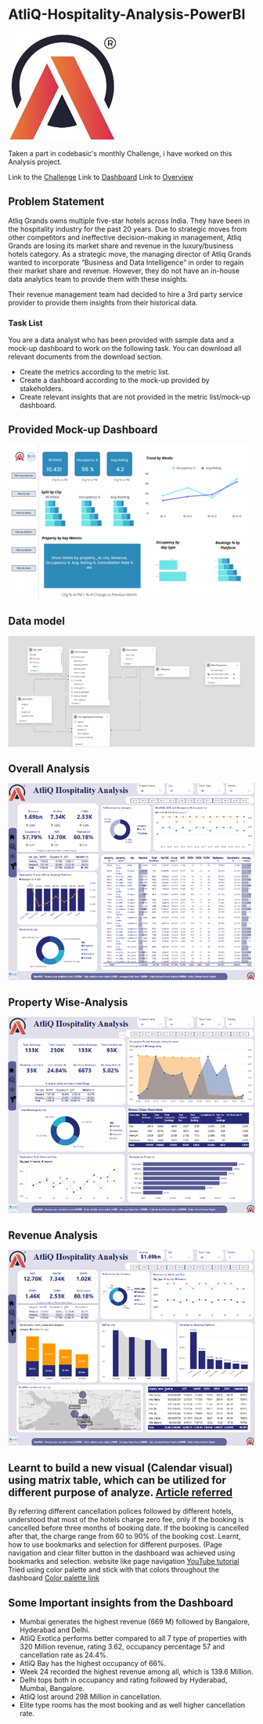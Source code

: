 # AtliQ-Hospitality-Analysis-PowerBI
![Atliq](https://github.com/DA-abhi/AtliQ-Hospitality-Analysis---PowerBI/blob/main/Resources/Atliq%20logo.png)


Taken a part in codebasic's monthly Challenge, i have worked on this Analysis project.

Link to the [Challenge](https://codebasics.io/challenge/codebasics-resume-project-challenge)
Link to [Dashboard](https://github.com/DA-abhi/AtliQ-Hospitality-Analysis---PowerBI/blob/main/Revenue%20Insights%20in%20Hospitality%20Domain.pbix)
Link to [Overview](https://github.com/DA-abhi/AtliQ-Hospitality-Analysis---PowerBI/blob/main/overview.pdf)

## Problem Statement
Atliq Grands owns multiple five-star hotels across India. They have been in the hospitality industry for the past 20 years. Due to strategic moves from other competitors and ineffective decision-making in management,
Atliq Grands are losing its market share and revenue in the luxury/business hotels category. 
As a strategic move, the managing director of Atliq Grands wanted to incorporate “Business and Data Intelligence” in order to regain their market share and revenue. However, they do not have an in-house data analytics team to provide them with these insights.

Their revenue management team had decided to hire a 3rd party service provider to provide them insights from their historical data.

### Task List 
You are a data analyst who has been provided with sample data and a mock-up dashboard to work on the following task. You can download all relevant documents from the download section.

* Create the metrics according to the metric list.
* Create a dashboard according to the mock-up provided by stakeholders.
* Create relevant insights that are not provided in the metric list/mock-up dashboard.

## Provided Mock-up Dashboard
![Dashboard](https://github.com/DA-abhi/AtliQ-Hospitality-Analysis---PowerBI/blob/main/Resources/mock%20up%20dashboard_atliq%20grands.png)

## Data model 
![Data Model](https://github.com/DA-abhi/AtliQ-Hospitality-Analysis---PowerBI/blob/main/Resources/Data%20model.png)

## Overall Analysis 
![Overall View](https://github.com/DA-abhi/AtliQ-Hospitality-Analysis---PowerBI/blob/main/Resources/overview.png)

## Property Wise-Analysis
![Property Details](https://github.com/DA-abhi/AtliQ-Hospitality-Analysis---PowerBI/blob/main/Resources/Property%20Details.png)

## Revenue Analysis
![Revenue Analysis](https://github.com/DA-abhi/AtliQ-Hospitality-Analysis---PowerBI/blob/main/Resources/Revenue.png)

## Learnt to build a new visual (Calendar visual) using matrix table, which can be utilized for different purpose of analyze. [Article referred](https://www.linkedin.com/pulse/calendar-matrix-syed-ahmed-ali/?trackingId=VgyLpo%2BYxVRs8tD03PXcPQ%3D%3D)
By referring different cancellation polices followed by different hotels, understood that most of the hotels charge zero fee, only if the booking is cancelled before three months of booking date. If the booking is cancelled after that, the charge range from 60 to 90% of the booking cost.
Learnt, how to use bookmarks and selection for different purposes. (Page navigation and clear filter button in the dashboard was achieved using bookmarks and selection. website like page navigation [YouTube tutorial](https://www.youtube.com/watch?v=xCSYLrcLW00)
Tried using color palette and stick with that colors throughout the dashboard [Color palette link](https://colorhunt.co/palette/06113cff8c32ddddddeeeeee)

## Some Important insights from the Dashboard
* Mumbai generates the highest revenue (669 M) followed by Bangalore, Hyderabad and Delhi.
* AtliQ Exotica performs better compared to all 7 type of properties with 320 Million revenue, rating 3.62, occupancy percentage 57 and cancellation rate as 24.4%.
* AtliQ Bay has the highest occupancy of 66%.
* Week 24 recorded the highest revenue among all, which is 139.6 Million.
* Delhi tops both in occupancy and rating followed by Hyderabad, Mumbai, Bangalore.
* AtliQ lost around 298 Million in cancellation.
* Elite type rooms has the most booking and as well higher cancellation rate.
